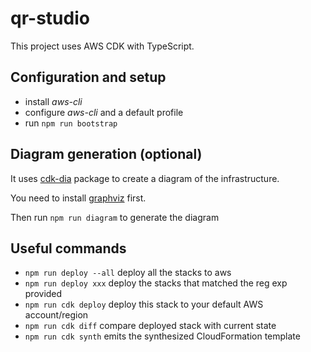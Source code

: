 # qr-studio

This project uses AWS CDK with TypeScript.

## Configuration and setup

- install *aws-cli*
- configure *aws-cli* and a default profile
- run `npm run bootstrap`

## Diagram generation (optional)

It uses [cdk-dia](https://www.npmjs.com/package/cdk-dia) package to create a diagram of the infrastructure.

You need to install [graphviz](https://graphviz.org/download/) first.

Then run `npm run diagram` to generate the diagram

## Useful commands

* `npm run deploy --all`   deploy all the stacks to aws
* `npm run deploy xxx`     deploy the stacks that matched the reg exp provided
* `npm run cdk deploy`     deploy this stack to your default AWS account/region
* `npm run cdk diff`       compare deployed stack with current state
* `npm run cdk synth`      emits the synthesized CloudFormation template

